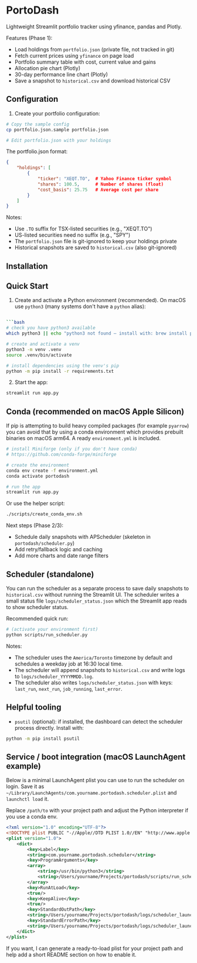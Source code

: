 # PortoDash

Lightweight Streamlit portfolio tracker using yfinance, pandas and Plotly.

Features (Phase 1):

- Load holdings from `portfolio.json` (private file, not tracked in git)
- Fetch current prices using `yfinance` on page load
- Portfolio summary table with cost, current value and gains
- Allocation pie chart (Plotly)
- 30-day performance line chart (Plotly)
- Save a snapshot to `historical.csv` and download historical CSV

## Configuration

1. Create your portfolio configuration:
```bash
# Copy the sample config
cp portfolio.json.sample portfolio.json

# Edit portfolio.json with your holdings
```

The portfolio.json format:
```json
{
    "holdings": [
        {
            "ticker": "XEQT.TO",  # Yahoo Finance ticker symbol
            "shares": 100.5,      # Number of shares (float)
            "cost_basis": 25.75   # Average cost per share
        }
    ]
}
```

Notes:
- Use `.TO` suffix for TSX-listed securities (e.g., "XEQT.TO")
- US-listed securities need no suffix (e.g., "SPY")
- The `portfolio.json` file is git-ignored to keep your holdings private
- Historical snapshots are saved to `historical.csv` (also git-ignored)

## Installation

## Quick Start

1. Create and activate a Python environment (recommended). On macOS use `python3` (many systems don't have a `python` alias):

```bash

```bash
# check you have python3 available
which python3 || echo "python3 not found — install with: brew install python@3.11"

# create and activate a venv
python3 -m venv .venv
source .venv/bin/activate

# install dependencies using the venv's pip
python -m pip install -r requirements.txt
```

2. Start the app:

```bash
streamlit run app.py
```

## Conda (recommended on macOS Apple Silicon)

If pip is attempting to build heavy compiled packages (for example `pyarrow`) you can avoid that by using a conda environment which provides prebuilt binaries on macOS arm64. A ready `environment.yml` is included.

```bash
# install Miniforge (only if you don't have conda)
# https://github.com/conda-forge/miniforge

# create the environment
conda env create -f environment.yml
conda activate portodash

# run the app
streamlit run app.py
```

Or use the helper script:

```bash
./scripts/create_conda_env.sh
```

Next steps (Phase 2/3):

- Schedule daily snapshots with APScheduler (skeleton in `portodash/scheduler.py`)
- Add retry/fallback logic and caching
- Add more charts and date range filters

Scheduler (standalone)
----------------------

You can run the scheduler as a separate process to save daily snapshots to `historical.csv` without running the Streamlit UI. The scheduler writes a small status file `logs/scheduler_status.json` which the Streamlit app reads to show scheduler status.

Recommended quick run:

```bash
# (activate your environment first)
python scripts/run_scheduler.py
```

Notes:
- The scheduler uses the `America/Toronto` timezone by default and schedules a weekday job at 16:30 local time.
- The scheduler will append snapshots to `historical.csv` and write logs to `logs/scheduler_YYYYMMDD.log`.
- The scheduler also writes `logs/scheduler_status.json` with keys: `last_run`, `next_run`, `job_running`, `last_error`.

Helpful tooling
---------------
- `psutil` (optional): if installed, the dashboard can detect the scheduler process directly. Install with:

```bash
python -m pip install psutil
```

Service / boot integration (macOS LaunchAgent example)
--------------------------------------------------
Below is a minimal LaunchAgent plist you can use to run the scheduler on login. Save it as `~/Library/LaunchAgents/com.yourname.portodash.scheduler.plist` and `launchctl load` it.

Replace `/path/to` with your project path and adjust the Python interpreter if you use a conda env.

```xml
<?xml version="1.0" encoding="UTF-8"?>
<!DOCTYPE plist PUBLIC "-//Apple//DTD PLIST 1.0//EN" "http://www.apple.com/DTDs/PropertyList-1.0.dtd">
<plist version="1.0">
    <dict>
        <key>Label</key>
        <string>com.yourname.portodash.scheduler</string>
        <key>ProgramArguments</key>
        <array>
            <string>/usr/bin/python3</string>
            <string>/Users/yourname/Projects/portodash/scripts/run_scheduler.py</string>
        </array>
        <key>RunAtLoad</key>
        <true/>
        <key>KeepAlive</key>
        <true/>
        <key>StandardOutPath</key>
        <string>/Users/yourname/Projects/portodash/logs/scheduler_launchtmp.out</string>
        <key>StandardErrorPath</key>
        <string>/Users/yourname/Projects/portodash/logs/scheduler_launchtmp.err</string>
    </dict>
</plist>
```

If you want, I can generate a ready-to-load plist for your project path and help add a short README section on how to enable it.
